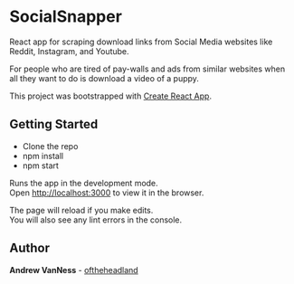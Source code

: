 # SocialSnapper

React app for scraping download links from Social Media websites like Reddit, Instagram, and Youtube.

For people who are tired of pay-walls and ads from similar websites when all they want to do is download a video of a puppy.

This project was bootstrapped with [Create React App](https://github.com/facebook/create-react-app).

## Getting Started

- Clone the repo
- npm install
- npm start

Runs the app in the development mode.<br>
Open [http://localhost:3000](http://localhost:3000) to view it in the browser.

The page will reload if you make edits.<br>
You will also see any lint errors in the console.

## Author

**Andrew VanNess** - [oftheheadland](https://github.com/oftheheadland)
